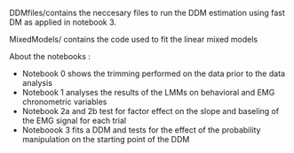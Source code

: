 DDMfiles/contains the neccesary files to run the DDM estimation using fast DM as applied in notebook 3.

MixedModels/ contains the code used to fit the linear mixed models

About the notebooks : 
- Notebook 0 shows the trimming performed on the data prior to the data analysis
- Notebook 1 analyses the results of the LMMs on behavioral and EMG chronometric variables
- Notebook 2a and 2b test for factor effect on the slope and baseling of the EMG signal for each trial
- Noteboook 3 fits a DDM and tests for the effect of the probability manipulation on the starting point of the DDM
